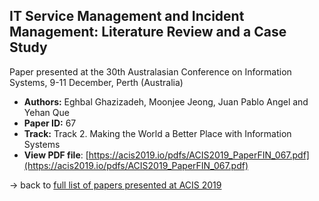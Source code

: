 ## IT Service Management and Incident Management: Literature Review and a Case Study

Paper presented at the 30th Australasian Conference on Information Systems, 9-11 December, Perth (Australia)
- **Authors:** Eghbal Ghazizadeh, Moonjee Jeong, Juan Pablo Angel and Yehan Que
- **Paper ID:** 67
- **Track:** Track 2. Making the World a Better Place with Information Systems
- **View PDF file**: [https://acis2019.io/pdfs/ACIS2019_PaperFIN_067.pdf](https://acis2019.io/pdfs/ACIS2019_PaperFIN_067.pdf)

&rarr; back to [full list of papers presented at ACIS 2019](https://acis2019.io/)
